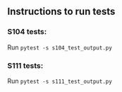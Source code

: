 ## Instructions to run tests

### S104 tests:

Run `pytest -s s104_test_output.py`

### S111 tests:

Run `pytest -s s111_test_output.py`
